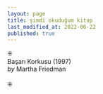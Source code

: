 ```yaml
---
layout: page  
title: şimdi okuduğum kitap  
last_modified_at: 2022-06-22
published: true  
---
```

⁜  
Başarı Korkusu (1997)  
<i>by</i> Martha Friedman  
<br />
⁜  
  
